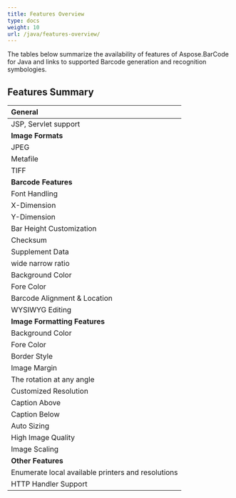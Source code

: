 ```yaml
---
title: Features Overview
type: docs
weight: 10
url: /java/features-overview/
---
```


The tables below summarize the availability of features of Aspose.BarCode for Java and links to supported Barcode generation and recognition symbologies.
## **Features Summary**

|**General**|
| :- |
|JSP, Servlet support|
|**Image Formats**|
|JPEG|
|Metafile|
|TIFF|
|**Barcode Features**|
|Font Handling|
|X-Dimension|
|Y-Dimension|
|Bar Height Customization|
|Checksum|
|Supplement Data|
|wide narrow ratio|
|Background Color|
|Fore Color|
|Barcode Alignment & Location|
|WYSIWYG Editing|
|**Image Formatting Features**|
|Background Color|
|Fore Color|
|Border Style|
|Image Margin|
|The rotation at any angle|
|Customized Resolution|
|Caption Above|
|Caption Below|
|Auto Sizing|
|High Image Quality|
|Image Scaling|
|**Other Features**|
|Enumerate local available printers and resolutions|
|HTTP Handler Support|

